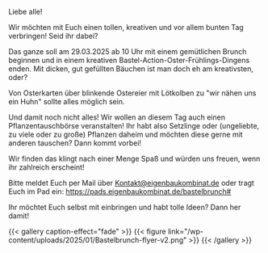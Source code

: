 Liebe alle!

Wir möchten mit Euch einen tollen, kreativen und vor allem bunten Tag verbringen! Seid ihr dabei?

Das ganze soll am 29.03.2025 ab 10 Uhr mit einem gemütlichen Brunch beginnen und in einem kreativen Bastel-Action-Oster-Frühlings-Dingens enden. Mit dicken, gut gefüllten Bäuchen ist man doch eh am kreativsten, oder?

Von Osterkarten über blinkende Ostereier mit Lötkolben zu "wir nähen uns ein Huhn" sollte alles möglich sein.

Und damit noch nicht alles! Wir wollen an diesem Tag auch einen Pflanzentauschbörse veranstalten! Ihr habt also Setzlinge oder (ungeliebte, zu viele oder zu große) Pflanzen daheim und möchten diese gerne mit anderen tauschen? Dann kommt vorbei! 

Wir finden das klingt nach einer Menge Spaß und würden uns freuen, wenn ihr zahlreich erscheint!

Bitte meldet Euch per Mail über Kontakt@eigenbaukombinat.de oder tragt Euch im Pad ein: https://pads.eigenbaukombinat.de/bastelbrunch# 

Ihr möchtet Euch selbst mit einbringen und habt tolle Ideen? Dann her damit!

{{< gallery caption-effect="fade" >}} {{< figure link="/wp-content/uploads/2025/01/Bastelbrunch-flyer-v2.png" >}} {{< /gallery >}}

